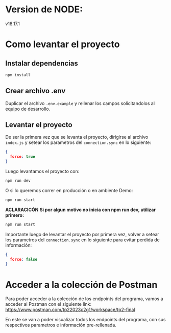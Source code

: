 # Version de NODE:
v18.17.1

# Como levantar el proyecto

## Instalar dependencias
```bash
npm install 
```

## Crear archivo .env
Duplicar el archivo `.env.example` y rellenar los campos solicitandolos al equipo de desarrollo.

## Levantar el proyecto
De ser la primera vez que se levanta el proyecto, dirigirse al archivo `index.js` y setear los parametros del `connection.sync` en lo siguiente:
```json
{
  force: true
}
```

Luego levantamos el proyecto con:
```bash
npm run dev
```
O si lo queremos correr en producción o en ambiente Demo:
```bash
npm run start
```

**ACLARACICÓN**
**Si por algun motivo no inicia con npm run dev, utilizar primero:**
```bash
npm run start
```

Importante luego de levantar el proyecto por primera vez, volver a setear los parametros del `connection.sync` en lo siguiente para evitar perdida de información:
```json
{
  force: false
}
```

# Acceder a la colección de Postman
Para poder acceder a la colección de los endpoints del programa, vamos a acceder al Postman con el siguiente link: https://www.postman.com/tp22023c2g1/workspace/tp2-final

En este se van a poder visualizar todos los endpoints del programa, con sus respectivos parametros e información pre-rellenada.